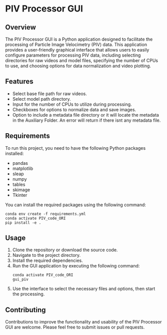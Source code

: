 # PIV Processor GUI

## Overview
The PIV Processor GUI is a Python application designed to facilitate the processing of Particle Image Velocimetry (PIV) data. This application provides a user-friendly graphical interface that allows users to easily configure parameters for processing PIV data, including selecting directories for raw videos and model files, specifying the number of CPUs to use, and choosing options for data normalization and video plotting.

## Features
- Select base file path for raw videos.
- Select model path directory.
- Input for the number of CPUs to utilize during processing.
- Checkboxes for options to normalize data and save images.
- Option to include a metadata file directory or it will locate the metadata in the Auxiliary Folder. An error will return if there isnt any metadata file. 

## Requirements
To run this project, you need to have the following Python packages installed:
- pandas
- matplotlib
- sleap
- numpy
- tables
- skimage
- Tkinter 

You can install the required packages using the following command:
```
conda env create -f requirements.yml
conda activate PIV_code_ORI
pip install -e .
```

## Usage
1. Clone the repository or download the source code.
2. Navigate to the project directory.
3. Install the required dependencies.
4. Run the GUI application by executing the following command:
   ```
   conda activate PIV_code_ORI
   gui_piv
   ```
5. Use the interface to select the necessary files and options, then start the processing.

## Contributing
Contributions to improve the functionality and usability of the PIV Processor GUI are welcome. Please feel free to submit issues or pull requests.


